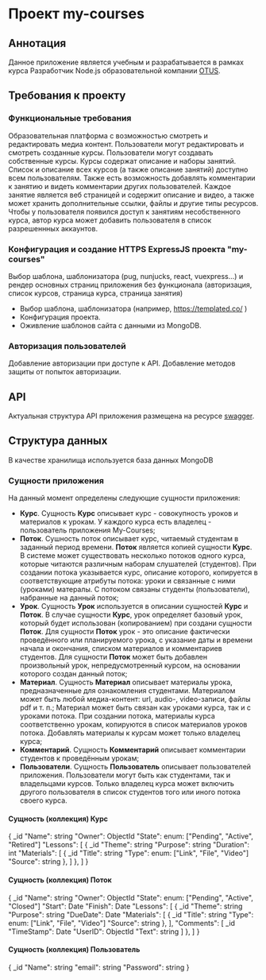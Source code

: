 # Проект my-courses 
## Аннотация
Данное приложение является учебным и разрабатывается в рамках курса Разработчик Node.js образовательной компании [OTUS](https://otus.ru/).

## Требования к проекту
### Функциональные требования
Образовательная платформа с возможностью смотреть и редактировать медиа контент.
Пользователи могут редактировать и смотреть созданные курсы.
Пользователи могут создавать собственные курсы.
Курсы содержат описание и наборы занятий.
Список и описание всех курсов (а также описание занятий) доступно всем пользователям.
Также есть возможность добавлять комментарии к занятию и видеть комментарии других пользователей.
Каждое занятие является веб страницей и содержит описание и видео, а также может хранить дополнительные ссылки, файлы и другие типы ресурсов.
Чтобы у пользователя появился доступ к занятиям несобственного курса, автор курса может добавить пользователя в список разрешеннных аккаунтов.

### Конфигурация и создание HTTPS ExpressJS проекта "my-courses"
Выбор шаблона, шаблонизатора (pug, nunjucks, react, vuexpress...) и рендер основных страниц приложения без функционала
(авторизация, список курсов, страница курса, страница занятия)
* Выбор шаблона, шаблонизатора (например,  https://templated.co/ )
* Конфигурация проекта.
* Оживление шаблонов сайта с данными из MongoDB.

### Авторизация пользователей
Добавление авторизации при доступе к API.
Добавление методов защиты от попыток авторизации.

## API
Актуальная структура API приложения размещена на ресурсе [swagger](https://app.swaggerhub.com/apis/Kiselb/my-courses/1.0.0#/).

## Структура данных
В качестве хранилища используется база данных MongoDB

### Сущности приложения
На данный момент определены следующие сущности приложения:
- **Курс**. Сущность **Курс** описывает курс - совокупность уроков и материалов к урокам. У каждого курса
есть владелец - пользователь приложения My-Courses;
- **Поток**. Сушность поток описывает курс, читаемый студентам в заданный период времени. **Поток** является копией
сущности **Курс**. В системе может существовать несколько потоков одного курса, которые читаются различным наборам
слушателей (студентов). При создании потока указывается курс, описание которого, копируется в соответствующие атрибуты
потока: уроки и связанные с ними (уроками) матералы. С потоком связаны студенты (пользователи), набранные на данный поток;
- **Урок**. Сущность **Урок** используется в описании сущностей **Курс** и **Поток**. В случае сущности **Курс**, урок
определяет базовый урок, который будет использован (копированием) при создани сущности **Поток**. Для сущности **Поток**
урок - это описание фактически проведённого или планируемого урока, с указание даты и времени начала и окончания,
списком материалов и комментариев студентов. Для сущности **Поток** может быть добавлен произвольный урок, непредусмотренный
курсом, на основании которого создан данный поток;
- **Материал**. Сущность **Материал** описывает материалы урока, предназначенные для ознакомления студентами. Материалом может
быть любой медиа-контент: url, audio-, video-записи, файлы pdf и т. п.; Материал может быть связан как уроками курса, так и
с уроками потока. При создании потока, материалы курса соответственно урокам, копируются в список материалов уроков потока.
Добавлять материалы к курсам может только владелец курса;
- **Комментарий**. Сущность **Комментарий** описывает комментарии студентов к проведённым урокам;
- **Пользователи**. Сущность **Пользователь** описывает пользователей приложения. Пользователи могут быть как студентами, так и
владельцами курсов. Только владелец курса может включить другого пользователя в список студентов того или иного потока своего курса.

#### Сущность (коллекция) Курс
{
    _id
    "Name": string
    "Owner": ObjectId
    "State": enum: ["Pending", "Active", "Retired"]
    "Lessons": [
        {
            _id
            "Theme": string
            "Purpose": string
            "Duration": int
            "Materials": [
                {
                    _id
                    "Title": string
                    "Type": enum: ["Link", "File", "Video"]
                    "Source": string
                },
            ]
        },
    ]
}

#### Сущность (коллекция) Поток
{
    _id
    "Name": string
    "Owner": ObjectId
    "State": enum: ["Pending", "Active", "Closed"]
    "Start": Date
    "Finish": Date
    "Lessons": [
        {
            _id
            "Theme": string
            "Purpose": string
            "DueDate": Date
            "Materials": [
                {
                    _id
                    "Title": string
                    "Type": enum: ["Link", "File", "Video"]
                    "Source": string
                },
            ],
            "Comments": [
                _id
                "TimeStamp": Date
                "UserID": ObjectId
                "Text": string
            ]
        },
    ]
}

#### Сущность (коллекция) Пользователь
{
    _id
    "Name": string
    "email": string
    "Password": string
}
